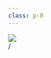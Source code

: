 ```yaml
---
class: p-0
---
```


<div>
  <img src="/12.png" class="w-full" />
</div>

<div
  class="absolute bottom-[1rem] right-[1rem] text-[1rem]"
>
  <SlideCurrentNo /> / <SlidesTotal />
</div>

<!--
Note
-->